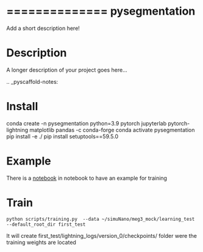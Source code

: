 ==============
pysegmentation
==============


Add a short description here!


Description
===========

A longer description of your project goes here...


.. _pyscaffold-notes:

Install
===========
conda create -n pysegmentation python=3.9 pytorch jupyterlab pytorch-lightning matplotlib pandas -c conda-forge
conda activate pysegmentation
pip install -e ./
pip install setuptools==59.5.0

Example
=========
There is a [notebook](notebook/Example.ipynb) in notebook to have an example for training 

Train
=========
```
python scripts/training.py  --data ~/simuNano/meg3_mock/learning_test --default_root_dir first_test
```
It will create first_test/lightning_logs/version_0/checkpoints/ folder were the training weights are located
